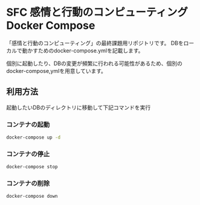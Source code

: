 # SFC 感情と行動のコンピューティング Docker Compose

「感情と行動のコンピューティング」の最終課題用リポジトリです。
DBをローカルで動かすためのdocker-compose.ymlを記載します。

個別に起動したり、DBの変更が頻繁に行われる可能性があるため、個別のdocker-compose,ymlを用意しています。

## 利用方法
起動したいDBのディレクトリに移動して下記コマンドを実行

### コンテナの起動
```zsh
docker-compose up -d
```

### コンテナの停止
```zsh
docker-compose stop
```
### コンテナの削除
```zsh
docker-compose down
```
